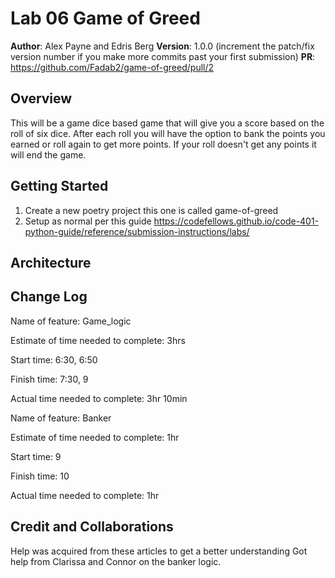 # Lab 06 Game of Greed 

**Author**: Alex Payne and Edris Berg
**Version**: 1.0.0 (increment the patch/fix version number if you make more commits past your first submission)
**PR**: https://github.com/Fadab2/game-of-greed/pull/2

## Overview
This will be a game dice based game that will give you a score based on the roll of six dice. After each roll you will have the option to bank the points you earned or roll again to get more points. If your roll doesn't get any points it will end the game. 

## Getting Started
1. Create a new poetry project this one is called game-of-greed
2. Setup as normal per this guide https://codefellows.github.io/code-401-python-guide/reference/submission-instructions/labs/

## Architecture

## Change Log
Name of feature: Game_logic 

Estimate of time needed to complete: 3hrs

Start time: 6:30, 6:50

Finish time: 7:30, 9

Actual time needed to complete: 3hr 10min

Name of feature: Banker

Estimate of time needed to complete: 1hr

Start time: 9

Finish time: 10

Actual time needed to complete: 1hr



## Credit and Collaborations
Help was acquired from these articles to get a better understanding
Got help from Clarissa and Connor on the banker logic. 
